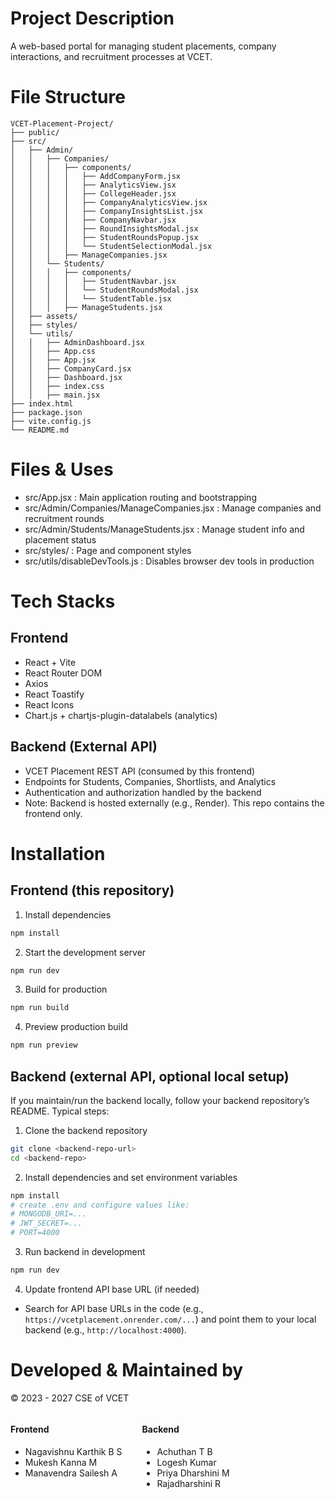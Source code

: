 # Project Description
A web-based portal for managing student placements, company interactions, and recruitment processes at VCET.

# File Structure
```
VCET-Placement-Project/
├── public/
├── src/
│   ├── Admin/
│   │   ├── Companies/
│   │   │   ├── components/
│   │   │   │   ├── AddCompanyForm.jsx
│   │   │   │   ├── AnalyticsView.jsx
│   │   │   │   ├── CollegeHeader.jsx
│   │   │   │   ├── CompanyAnalyticsView.jsx
│   │   │   │   ├── CompanyInsightsList.jsx
│   │   │   │   ├── CompanyNavbar.jsx
│   │   │   │   ├── RoundInsightsModal.jsx
│   │   │   │   ├── StudentRoundsPopup.jsx
│   │   │   │   └── StudentSelectionModal.jsx
│   │   │   ├── ManageCompanies.jsx
│   │   └── Students/
│   │   │   ├── components/
│   │   │   │   ├── StudentNavbar.jsx
│   │   │   │   └── StudentRoundsModal.jsx
│   │   │   │   └── StudentTable.jsx
│   │   │   ├── ManageStudents.jsx
│   ├── assets/
│   ├── styles/
│   └── utils/
│   │   ├── AdminDashboard.jsx
│   │   ├── App.css
│   │   ├── App.jsx
│   │   ├── CompanyCard.jsx
│   │   ├── Dashboard.jsx
│   │   ├── index.css
│   │   ├── main.jsx
├── index.html
├── package.json
├── vite.config.js
└── README.md
```

# Files & Uses
- src/App.jsx : Main application routing and bootstrapping
- src/Admin/Companies/ManageCompanies.jsx : Manage companies and recruitment rounds
- src/Admin/Students/ManageStudents.jsx : Manage student info and placement status
- src/styles/ : Page and component styles
- src/utils/disableDevTools.js : Disables browser dev tools in production

# Tech Stacks

## Frontend
- React + Vite
- React Router DOM
- Axios
- React Toastify
- React Icons
- Chart.js + chartjs-plugin-datalabels (analytics)

## Backend (External API)
- VCET Placement REST API (consumed by this frontend)
- Endpoints for Students, Companies, Shortlists, and Analytics
- Authentication and authorization handled by the backend
- Note: Backend is hosted externally (e.g., Render). This repo contains the frontend only.

# Installation

## Frontend (this repository)
1. Install dependencies
```bash
npm install
```
2. Start the development server
```bash
npm run dev
```
3. Build for production
```bash
npm run build
```
4. Preview production build
```bash
npm run preview
```

## Backend (external API, optional local setup)
If you maintain/run the backend locally, follow your backend repository’s README. Typical steps:
1. Clone the backend repository
```bash
git clone <backend-repo-url>
cd <backend-repo>
```
2. Install dependencies and set environment variables
```bash
npm install
# create .env and configure values like:
# MONGODB_URI=...
# JWT_SECRET=...
# PORT=4000
```
3. Run backend in development
```bash
npm run dev
```
4. Update frontend API base URL (if needed)
- Search for API base URLs in the code (e.g., `https://vcetplacement.onrender.com/...`) and point them to your local backend (e.g., `http://localhost:4000`).

# Developed & Maintained by

© 2023 - 2027 CSE of VCET

<div style="display: flex; gap: 32px; align-items: flex-start;">
  <div>
    <h4>Frontend</h4>
    <ul>
      <li>Nagavishnu Karthik B S</li>
      <li>Mukesh Kanna M</li>
      <li>Manavendra Sailesh A</li>
    </ul>
  </div>
  <div>
    <h4>Backend</h4>
    <ul>
      <li>Achuthan T B</li>
      <li>Logesh Kumar</li>
      <li>Priya Dharshini M</li>
      <li>Rajadharshini R</li>
    </ul>
  </div>
</div>